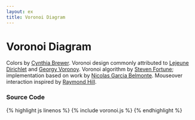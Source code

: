 ```yaml
---
layout: ex
title: Voronoi Diagram
---
```


# Voronoi Diagram

<div class="gallery" id="chart"> </div>
<link type="text/css" rel="stylesheet" href="colorbrewer.css"/>
<link type="text/css" rel="stylesheet" href="voronoi.css"/>
<script type="text/javascript" src="../d3.geom.js?2.1.0"> </script>
<script type="text/javascript" src="voronoi.js"> </script>

Colors by [Cynthia Brewer](http://colorbrewer.org/). Voronoi design
commonly attributed to [Lejeune Dirichlet](http://en.wikipedia.org/wiki/Lejeune_Dirichlet)
and [Georgy Voronoy](http://en.wikipedia.org/wiki/Georgy_Voronoy).
Voronoi algorithm by [Steven Fortune](http://ect.bell-labs.com/who/sjf/);
implementation based on work by [Nicolas Garcia
Belmonte](http://blog.thejit.org/2010/02/12/voronoi-tessellation/).
Mouseover interaction inspired by [Raymond
Hill](http://www.raymondhill.net/blog/?p=9).

### Source Code

{% highlight js linenos %}
{% include voronoi.js %}
{% endhighlight %}
